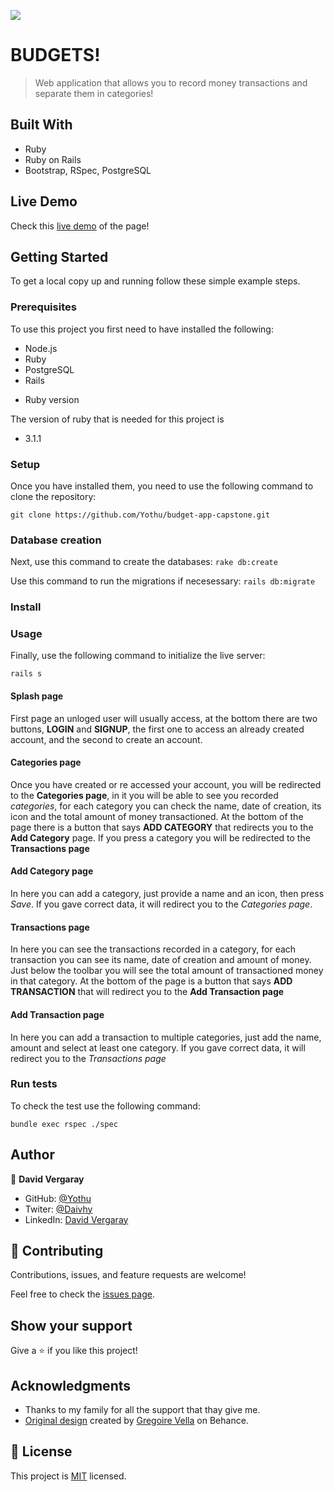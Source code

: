 ![](https://img.shields.io/badge/Microverse-blueviolet)

# BUDGETS!

> Web application that allows you to record money transactions and separate them in categories!


## Built With

- Ruby
- Ruby on Rails
- Bootstrap, RSpec, PostgreSQL

## Live Demo

Check this [live demo](https://intense-mesa-48756.herokuapp.com/) of the page!

## Getting Started


To get a local copy up and running follow these simple example steps.

### Prerequisites

To use this project you first need to have installed the following:

+ Node.js
+ Ruby
+ PostgreSQL
+ Rails

* Ruby version

The version of ruby that is needed for this project is 

+ 3.1.1

### Setup

Once you have installed them, you need to use the following command to clone the repository:

```git clone https://github.com/Yothu/budget-app-capstone.git```

### Database creation

Next, use this command to create the databases:
```rake db:create```

Use this command to run the migrations if necesessary:
```rails db:migrate```
### Install

### Usage

Finally, use the following command to initialize the live server:

```rails s```


#### Splash page

First page an unloged user will usually access, at the bottom there are two buttons, **LOGIN** and **SIGNUP**, the first one to access an already created account, and the second to create an account.

#### Categories page

Once you have created or re accessed your account, you will be redirected to the **Categories page**, in it you will be able to see you recorded *categories*, for each category you can check the name, date of creation, its icon and the total amount of money transactioned.
At the bottom of the page there is a button that says **ADD CATEGORY** that redirects you to the **Add Category** page.
If you press a category you will be redirected to the **Transactions page**


#### Add Category page

In here you can add a category, just provide a name and an icon, then press *Save*. If you gave correct data, it will redirect you to the *Categories page*.

#### Transactions page

In here you can see the transactions recorded in a category, for each transaction you can see its name, date of creation and amount of money. Just below the toolbar you will see the total amount of transactioned money in that category.
At the bottom of the page is a button that says **ADD TRANSACTION** that will redirect you to the **Add Transaction page**

#### Add Transaction page

In here you can add a transaction to multiple categories, just add the name, amount and select at least one category. If you gave correct data, it will redirect you to the *Transactions page*

### Run tests

To check the test use the following command:

```bundle exec rspec ./spec```

## Author

👤 **David Vergaray**

- GitHub:   [@Yothu](https://github.com/Yothu)
- Twiter:   [@Daivhy](https://twitter.com/Daivhy)
- LinkedIn: [David Vergaray](https://www.linkedin.com/in/david-vergaray-almontes-051a11127/)

## 🤝 Contributing

Contributions, issues, and feature requests are welcome!

Feel free to check the [issues page](../../issues/).

## Show your support

Give a ⭐️ if you like this project!

## Acknowledgments

- Thanks to my family for all the support that thay give me.
- [Original design](https://www.behance.net/gallery/19759151/Snapscan-iOs-design-and-branding?tracking_source=) created by [Gregoire Vella](https://www.behance.net/gregoirevella) on Behance.

## 📝 License

This project is [MIT](./MIT.md) licensed.
